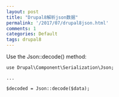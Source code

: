 ```yaml
---
layout: post
title: "Drupal8解析json数据"
permalink: '/2017/07/drupal8json.html'
comments: 1
categories: Default
tags: drupal8
---
```

  
Use the Json::decode() method:  
  
  
```  
use Drupal\Component\Serialization\Json;  
  
...  
  
$decoded = Json::decode($data);  
```  

<div><br/></div>